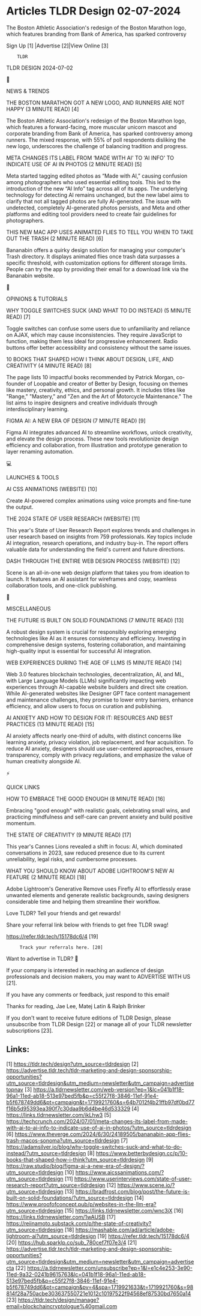 # Articles TLDR Design 02-07-2024

The Boston Athletic Association's redesign of the Boston Marathon
logo, which features branding from Bank of America, has sparked
controversy  

 Sign Up [1] |Advertise [2]|View Online [3] 

		TLDR 

TLDR DESIGN 2024-07-02

📱 

NEWS & TRENDS

 THE BOSTON MARATHON GOT A NEW LOGO, AND RUNNERS ARE NOT HAPPY (3
MINUTE READ) [4] 

 The Boston Athletic Association's redesign of the Boston Marathon
logo, which features a forward-facing, more muscular unicorn mascot
and corporate branding from Bank of America, has sparked controversy
among runners. The mixed response, with 55% of poll respondents
disliking the new logo, underscores the challenge of balancing
tradition and progress. 

 META CHANGES ITS LABEL FROM ‘MADE WITH AI' TO ‘AI INFO' TO
INDICATE USE OF AI IN PHOTOS (2 MINUTE READ) [5] 

 Meta started tagging edited photos as “Made with AI,” causing
confusion among photographers who used essential editing tools. This
led to the introduction of the new “AI Info” tag across all of its
apps. The underlying technology for detecting AI remains unchanged,
but the new label aims to clarify that not all tagged photos are fully
AI-generated. The issue with undetected, completely AI-generated
photos persists, and Meta and other platforms and editing tool
providers need to create fair guidelines for photographers. 

 THIS NEW MAC APP USES ANIMATED FLIES TO TELL YOU WHEN TO TAKE OUT THE
TRASH (2 MINUTE READ) [6] 

 Bananabin offers a quirky design solution for managing your
computer's Trash directory. It displays animated flies once trash data
surpasses a specific threshold, with customization options for
different storage limits. People can try the app by providing their
email for a download link via the Bananabin website. 

🚀 

OPINIONS & TUTORIALS

 WHY TOGGLE SWITCHES SUCK (AND WHAT TO DO INSTEAD) (5 MINUTE READ) [7]


 Toggle switches can confuse some users due to unfamiliarity and
reliance on AJAX, which may cause inconsistencies. They require
JavaScript to function, making them less ideal for progressive
enhancement. Radio buttons offer better accessibility and consistency
without the same issues. 

 10 BOOKS THAT SHAPED HOW I THINK ABOUT DESIGN, LIFE, AND CREATIVITY
(4 MINUTE READ) [8] 

 The page lists 10 impactful books recommended by Patrick Morgan,
co-founder of Loopable and creator of Better by Design, focusing on
themes like mastery, creativity, ethics, and personal growth. It
includes titles like "Range," "Mastery," and "Zen and the Art of
Motorcycle Maintenance." The list aims to inspire designers and
creative individuals through interdisciplinary learning. 

 FIGMA AI: A NEW ERA OF DESIGN (7 MINUTE READ) [9] 

 Figma AI integrates advanced AI to streamline workflows, unlock
creativity, and elevate the design process. These new tools
revolutionize design efficiency and collaboration, from illustration
and prototype generation to layer renaming automation. 

💻 

LAUNCHES & TOOLS

 AI CSS ANIMATIONS (WEBSITE) [10] 

 Create AI-powered complex animations using voice prompts and
fine-tune the output. 

 THE 2024 STATE OF USER RESEARCH (WEBSITE) [11] 

 This year's State of User Research Report explores trends and
challenges in user research based on insights from 759 professionals.
Key topics include AI integration, research operations, and industry
buy-in. The report offers valuable data for understanding the field's
current and future directions. 

 DASH THROUGH THE ENTIRE WEB DESIGN PROCESS (WEBSITE) [12] 

 Scene is an all-in-one web design platform that takes you from
ideation to launch. It features an AI assistant for wireframes and
copy, seamless collaboration tools, and one-click publishing. 

🎁 

MISCELLANEOUS

 THE FUTURE IS BUILT ON SOLID FOUNDATIONS (7 MINUTE READ) [13] 

 A robust design system is crucial for responsibly exploring emerging
technologies like AI as it ensures consistency and efficiency.
Investing in comprehensive design systems, fostering collaboration,
and maintaining high-quality input is essential for successful AI
integration. 

 WEB EXPERIENCES DURING THE AGE OF LLMS (5 MINUTE READ) [14] 

 Web 3.0 features blockchain technologies, decentralization, AI, and
ML, with Large Language Models (LLMs) significantly impacting web
experiences through AI-capable website builders and direct site
creation. While AI-generated websites like Designer GPT face content
management and maintenance challenges, they promise to lower entry
barriers, enhance efficiency, and allow users to focus on curation and
publishing. 

 AI ANXIETY AND HOW TO DESIGN FOR IT: RESOURCES AND BEST PRACTICES (13
MINUTE READ) [15] 

 AI anxiety affects nearly one-third of adults, with distinct concerns
like learning anxiety, privacy violation, job replacement, and fear
acquisition. To reduce AI anxiety, designers should use user-centered
approaches, ensure transparency, comply with privacy regulations, and
emphasize the value of human creativity alongside AI. 

⚡ 

QUICK LINKS

 HOW TO EMBRACE THE GOOD ENOUGH (8 MINUTE READ) [16] 

 Embracing "good enough" with realistic goals, celebrating small wins,
and practicing mindfulness and self-care can prevent anxiety and build
positive momentum. 

 THE STATE OF CREATIVITY (9 MINUTE READ) [17] 

 This year's Cannes Lions revealed a shift in focus: AI, which
dominated conversations in 2023, saw reduced presence due to its
current unreliability, legal risks, and cumbersome processes. 

 WHAT YOU SHOULD KNOW ABOUT ADOBE LIGHTROOM'S NEW AI FEATURE (2 MINUTE
READ) [18] 

 Adobe Lightroom's Generative Remove uses Firefly AI to effortlessly
erase unwanted elements and generate realistic backgrounds, saving
designers considerable time and helping them streamline their
workflow. 

Love TLDR? Tell your friends and get rewards!

 Share your referral link below with friends to get free TLDR swag! 

 https://refer.tldr.tech/15178dc6/4 [19] 

		 Track your referrals here. [20] 

Want to advertise in TLDR? 📰

 If your company is interested in reaching an audience of design
professionals and decision makers, you may want to ADVERTISE WITH US
[21]. 

 If you have any comments or feedback, just respond to this email! 

Thanks for reading, 
Jae Lee, Matej Latin & Ralph Brinker 

If you don't want to receive future editions of TLDR Design, please
unsubscribe from TLDR Design [22] or manage all of your TLDR
newsletter subscriptions [23]. 

 

Links:
------
[1] https://tldr.tech/design?utm_source=tldrdesign
[2] https://advertise.tldr.tech/tldr-marketing-and-design-sponsorship-opportunities?utm_source=tldrdesign&utm_medium=newsletter&utm_campaign=advertisetopnav
[3] https://a.tldrnewsletter.com/web-version?ep=1&lc=041b1f18-96a1-11ed-ab18-513e97bed5fb&p=c55f27f8-3846-11ef-91e4-b5f678749dd6&pt=campaign&t=1719921760&s=64b7012f4b21ffb97df0bd77f16b5d95393ea390f7c30daa9b6d4be46d533329
[4] https://links.tldrnewsletter.com/ikLhw3
[5] https://techcrunch.com/2024/07/01/meta-changes-its-label-from-made-with-ai-to-ai-info-to-indicate-use-of-ai-in-photos/?utm_source=tldrdesign
[6] https://www.theverge.com/2024/6/30/24189505/bananabin-app-flies-trash-macos-sonoma?utm_source=tldrdesign
[7] https://adamsilver.io/blog/why-toggle-switches-suck-and-what-to-do-instead/?utm_source=tldrdesign
[8] https://www.betterbydesign.cc/p/10-books-that-shaped-how-i-think?utm_source=tldrdesign
[9] https://raw.studio/blog/figma-ai-a-new-era-of-design/?utm_source=tldrdesign
[10] https://www.aicssanimations.com/?utm_source=tldrdesign
[11] https://www.userinterviews.com/state-of-user-research-report?utm_source=tldrdesign
[12] https://www.scene.io/?utm_source=tldrdesign
[13] https://bradfrost.com/blog/post/the-future-is-built-on-solid-foundations/?utm_source=tldrdesign
[14] https://www.proofofconcept.pub/p/websites-in-the-llm-era?utm_source=tldrdesign
[15] https://links.tldrnewsletter.com/wnc3jX
[16] https://links.tldrnewsletter.com/1wAUSB
[17] https://reiinamoto.substack.com/p/the-state-of-creativity?utm_source=tldrdesign
[18] https://mashable.com/ad/article/adobe-lightroom-ai?utm_source=tldrdesign
[19] https://refer.tldr.tech/15178dc6/4
[20] https://hub.sparklp.co/sub_780cef7f07e3/4
[21] https://advertise.tldr.tech/tldr-marketing-and-design-sponsorship-opportunities?utm_source=tldrdesign&utm_medium=newsletter&utm_campaign=advertisecta
[22] https://a.tldrnewsletter.com/unsubscribe?ep=1&l=e1c4e253-3e90-11ed-9a32-0241b9615763&lc=041b1f18-96a1-11ed-ab18-513e97bed5fb&p=c55f27f8-3846-11ef-91e4-b5f678749dd6&pt=campaign&pv=4&spa=1719921633&t=1719921760&s=98814f28a750acbe303637550721e1012c10197522f94568ef87530bd7650a14
[23] https://tldr.tech/design/manage?email=blockchaincryptologue%40gmail.com